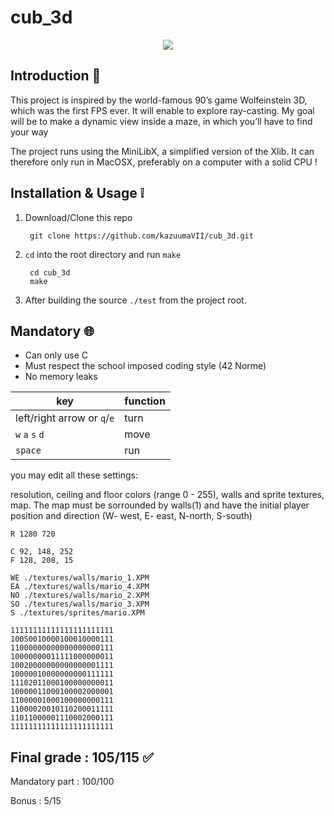 # cub_3d

<div align="center">
<img align="center" src='https://user-images.githubusercontent.com/43440614/153257257-df75350e-e67d-48e5-bd43-29da366a8f29.gif'  /> 
</div>


## Introduction 🤔
This project is inspired by the world-famous 90’s game Wolfeinstein 3D, which was the first FPS ever. 
It will enable to explore ray-casting. My goal will be to make a dynamic view inside a maze, in which you’ll have to find your way

The project runs using the MiniLibX, a simplified version of the Xlib. It can therefore only run in MacOSX, preferably on a computer with a solid CPU !



## Installation & Usage ❕

1. Download/Clone this repo

        git clone https://github.com/kazuumaVII/cub_3d.git
2. `cd` into the root directory and run `make`

        cd cub_3d
        make

3. After building the source `./test` from the project root.


## Mandatory  🌐
- Can only use C
- Must respect the school imposed coding style (42 Norme)
- No memory leaks

key  | function |
---|------|
left/right arrow or `q`/`e`| turn				|
`w` `a` `s` `d` | move					|
`space` | run	                                |	

you may edit all these settings:

resolution, ceiling and floor colors (range 0 - 255), walls and sprite textures, map. The map must be sorrounded by walls(1) and have the initial player position and direction (W- west, E- east, N-north, S-south)

```
R 1280 720

C 92, 148, 252
F 128, 208, 15

WE ./textures/walls/mario_1.XPM
EA ./textures/walls/mario_4.XPM
NO ./textures/walls/mario_2.XPM
SO ./textures/walls/mario_3.XPM
S ./textures/sprites/mario.XPM

11111111111111111111111
100S0010000100010000111
11000000000000000000111
10000000011111000000011
10020000000000000001111
10000010000000000111111
11102011000100000000011
10000011000100002000001
11000001000100000000111
11000020010110200011111
11011000001110002000111
11111111111111111111111
```



## Final grade : 105/115 ✅
Mandatory part : 100/100

Bonus : 5/15
